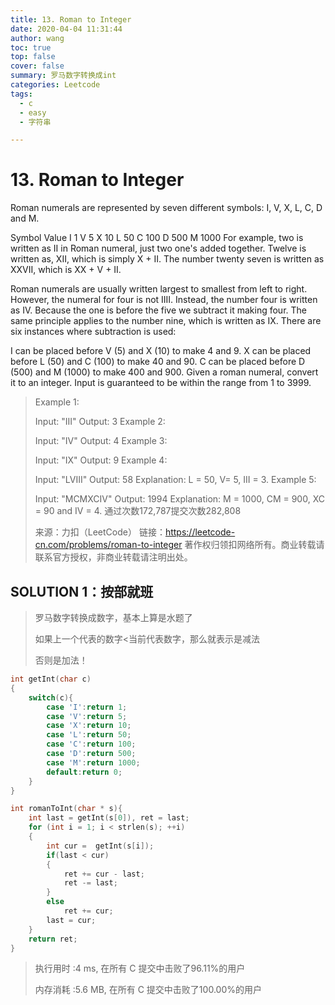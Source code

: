 ```yaml
---
title: 13. Roman to Integer
date: 2020-04-04 11:31:44
author: wang
toc: true
top: false
cover: false
summary: 罗马数字转换成int
categories: Leetcode
tags:
  - c
  - easy
  - 字符串

---
```


# 13. Roman to Integer

Roman numerals are represented by seven different symbols: I, V, X, L, C, D and M.

Symbol       Value
I             1
V             5
X             10
L             50
C             100
D             500
M             1000
For example, two is written as II in Roman numeral, just two one's added together. Twelve is written as, XII, which is simply X + II. The number twenty seven is written as XXVII, which is XX + V + II.

Roman numerals are usually written largest to smallest from left to right. However, the numeral for four is not IIII. Instead, the number four is written as IV. Because the one is before the five we subtract it making four. The same principle applies to the number nine, which is written as IX. There are six instances where subtraction is used:

I can be placed before V (5) and X (10) to make 4 and 9. 
X can be placed before L (50) and C (100) to make 40 and 90. 
C can be placed before D (500) and M (1000) to make 400 and 900.
Given a roman numeral, convert it to an integer. Input is guaranteed to be within the range from 1 to 3999.







> Example 1:
>
> Input: "III"
> Output: 3
> Example 2:
>
> Input: "IV"
> Output: 4
> Example 3:
>
> Input: "IX"
> Output: 9
> Example 4:
>
> Input: "LVIII"
> Output: 58
> Explanation: L = 50, V= 5, III = 3.
> Example 5:
>
> Input: "MCMXCIV"
> Output: 1994
> Explanation: M = 1000, CM = 900, XC = 90 and IV = 4.
> 通过次数172,787提交次数282,808
>
>
> 来源：力扣（LeetCode）
> 链接：https://leetcode-cn.com/problems/roman-to-integer
> 著作权归领扣网络所有。商业转载请联系官方授权，非商业转载请注明出处。



## SOLUTION 1：按部就班

> 罗马数字转换成数字，基本上算是水题了
>
> 如果上一个代表的数字<当前代表数字，那么就表示是减法
>
> 否则是加法！

```c++
int getInt(char c)
{
    switch(c){
        case 'I':return 1;
        case 'V':return 5;
        case 'X':return 10;
        case 'L':return 50;
        case 'C':return 100;
        case 'D':return 500;
        case 'M':return 1000;
        default:return 0;
    }
}

int romanToInt(char * s){
    int last = getInt(s[0]), ret = last;
    for (int i = 1; i < strlen(s); ++i)
    {
        int cur =  getInt(s[i]);
        if(last < cur)
        {
            ret += cur - last;
            ret -= last;
        }
        else 
            ret += cur;
        last = cur;
    }
    return ret;
}
```

> 执行用时 :4 ms, 在所有 C 提交中击败了96.11%的用户
>
> 内存消耗 :5.6 MB, 在所有 C 提交中击败了100.00%的用户

